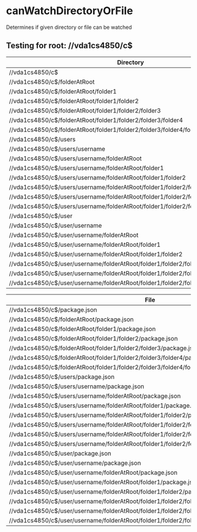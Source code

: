# canWatchDirectoryOrFile

Determines if given directory or file can be watched

## Testing for root: //vda1cs4850/c$

| Directory                                                                                        | canWatchDirectoryOrFile |
| ------------------------------------------------------------------------------------------------ | ----------------------- |
| //vda1cs4850/c$                                                                                  | false                   |
| //vda1cs4850/c$/folderAtRoot                                                                     | false                   |
| //vda1cs4850/c$/folderAtRoot/folder1                                                             | true                    |
| //vda1cs4850/c$/folderAtRoot/folder1/folder2                                                     | true                    |
| //vda1cs4850/c$/folderAtRoot/folder1/folder2/folder3                                             | true                    |
| //vda1cs4850/c$/folderAtRoot/folder1/folder2/folder3/folder4                                     | true                    |
| //vda1cs4850/c$/folderAtRoot/folder1/folder2/folder3/folder4/folder5                             | true                    |
| //vda1cs4850/c$/users                                                                            | false                   |
| //vda1cs4850/c$/users/username                                                                   | false                   |
| //vda1cs4850/c$/users/username/folderAtRoot                                                      | false                   |
| //vda1cs4850/c$/users/username/folderAtRoot/folder1                                              | true                    |
| //vda1cs4850/c$/users/username/folderAtRoot/folder1/folder2                                      | true                    |
| //vda1cs4850/c$/users/username/folderAtRoot/folder1/folder2/folder3                              | true                    |
| //vda1cs4850/c$/users/username/folderAtRoot/folder1/folder2/folder3/folder4                      | true                    |
| //vda1cs4850/c$/users/username/folderAtRoot/folder1/folder2/folder3/folder4/folder5              | true                    |
| //vda1cs4850/c$/user                                                                             | false                   |
| //vda1cs4850/c$/user/username                                                                    | true                    |
| //vda1cs4850/c$/user/username/folderAtRoot                                                       | true                    |
| //vda1cs4850/c$/user/username/folderAtRoot/folder1                                               | true                    |
| //vda1cs4850/c$/user/username/folderAtRoot/folder1/folder2                                       | true                    |
| //vda1cs4850/c$/user/username/folderAtRoot/folder1/folder2/folder3                               | true                    |
| //vda1cs4850/c$/user/username/folderAtRoot/folder1/folder2/folder3/folder4                       | true                    |
| //vda1cs4850/c$/user/username/folderAtRoot/folder1/folder2/folder3/folder4/folder5               | true                    |

| File                                                                                             | canWatchDirectoryOrFile |
| ------------------------------------------------------------------------------------------------ | ----------------------- |
| //vda1cs4850/c$/package.json                                                                     | false                   |
| //vda1cs4850/c$/folderAtRoot/package.json                                                        | true                    |
| //vda1cs4850/c$/folderAtRoot/folder1/package.json                                                | true                    |
| //vda1cs4850/c$/folderAtRoot/folder1/folder2/package.json                                        | true                    |
| //vda1cs4850/c$/folderAtRoot/folder1/folder2/folder3/package.json                                | true                    |
| //vda1cs4850/c$/folderAtRoot/folder1/folder2/folder3/folder4/package.json                        | true                    |
| //vda1cs4850/c$/folderAtRoot/folder1/folder2/folder3/folder4/folder5/package.json                | true                    |
| //vda1cs4850/c$/users/package.json                                                               | false                   |
| //vda1cs4850/c$/users/username/package.json                                                      | false                   |
| //vda1cs4850/c$/users/username/folderAtRoot/package.json                                         | true                    |
| //vda1cs4850/c$/users/username/folderAtRoot/folder1/package.json                                 | true                    |
| //vda1cs4850/c$/users/username/folderAtRoot/folder1/folder2/package.json                         | true                    |
| //vda1cs4850/c$/users/username/folderAtRoot/folder1/folder2/folder3/package.json                 | true                    |
| //vda1cs4850/c$/users/username/folderAtRoot/folder1/folder2/folder3/folder4/package.json         | true                    |
| //vda1cs4850/c$/users/username/folderAtRoot/folder1/folder2/folder3/folder4/folder5/package.json | true                    |
| //vda1cs4850/c$/user/package.json                                                                | true                    |
| //vda1cs4850/c$/user/username/package.json                                                       | true                    |
| //vda1cs4850/c$/user/username/folderAtRoot/package.json                                          | true                    |
| //vda1cs4850/c$/user/username/folderAtRoot/folder1/package.json                                  | true                    |
| //vda1cs4850/c$/user/username/folderAtRoot/folder1/folder2/package.json                          | true                    |
| //vda1cs4850/c$/user/username/folderAtRoot/folder1/folder2/folder3/package.json                  | true                    |
| //vda1cs4850/c$/user/username/folderAtRoot/folder1/folder2/folder3/folder4/package.json          | true                    |
| //vda1cs4850/c$/user/username/folderAtRoot/folder1/folder2/folder3/folder4/folder5/package.json  | true                    |


